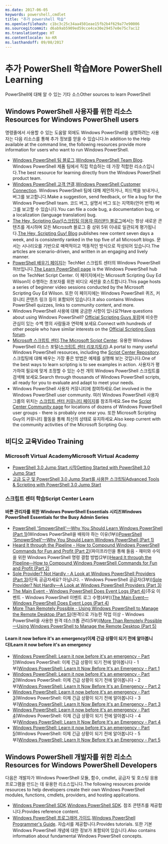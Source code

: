```yaml
---
ms.date: 2017-06-05
keywords: powershell,cmdlet
title: "추가 powershell 학습"
ms.openlocfilehash: c1bc3c25c34aa4501eae15fb2b4f629a77e90006
ms.sourcegitcommit: d6ab9ab5909ed59cce4ce30e29457e0e75c7ac12
ms.translationtype: HT
ms.contentlocale: ko-KR
ms.lasthandoff: 09/08/2017
---
```

# <a name="more-powershell-learning"></a><span data-ttu-id="ae045-103">추가 PowerShell 학습</span><span class="sxs-lookup"><span data-stu-id="ae045-103">More PowerShell Learning</span></span>

<span data-ttu-id="ae045-104">PowerShell에 대해 알 수 있는 기타 소스</span><span class="sxs-lookup"><span data-stu-id="ae045-104">Other sources to learn PowerShell</span></span>  

## <a name="resources-for-windows-powershell-users"></a><span data-ttu-id="ae045-105">Windows PowerShell 사용자를 위한 리소스</span><span class="sxs-lookup"><span data-stu-id="ae045-105">Resources for Windows PowerShell users</span></span>

<span data-ttu-id="ae045-106">명령줄에서 사용할 수 있는 도움말 외에도 Windows PowerShell을 실행하려는 사용자는 다음 리소스를 통해 추가 정보를 얻을 수 있습니다.</span><span class="sxs-lookup"><span data-stu-id="ae045-106">In addition to the Help available at the command line, the following resources provide more information for users who want to run Windows PowerShell.</span></span>

- <span data-ttu-id="ae045-107">[Windows PowerShell 팀 블로그](http://blogs.msdn.com/b/powershell/).</span><span class="sxs-lookup"><span data-stu-id="ae045-107">[Windows PowerShell Team Blog](http://blogs.msdn.com/b/powershell/).</span></span> <span data-ttu-id="ae045-108">Windows PowerShell 제품 팀에서 직접 학습하는 데 가장 적합한 리소스입니다.</span><span class="sxs-lookup"><span data-stu-id="ae045-108">The best resource for learning directly from the Windows PowerShell product team.</span></span>
- <span data-ttu-id="ae045-109">[Windows PowerShell 고객 연결](http://Connect.Microsoft.com/PowerShell).</span><span class="sxs-lookup"><span data-stu-id="ae045-109">[Windows PowerShell Customer Connection](http://Connect.Microsoft.com/PowerShell).</span></span> <span data-ttu-id="ae045-110">Windows PowerShell 팀에 대해 제안하거나, 피드백을 보내거나, 버그를 보고합니다.</span><span class="sxs-lookup"><span data-stu-id="ae045-110">Make a suggestion, send feedback, or file a bug for the Windows PowerShell team.</span></span> <span data-ttu-id="ae045-111">코드 버그, 설명서 버그 또는 지역화(언어 번역) 버그를 보고할 수 있습니다.</span><span class="sxs-lookup"><span data-stu-id="ae045-111">You can file a code bug, a documentation bug, or a localization (language translation) bug.</span></span>
- <span data-ttu-id="ae045-112">[The Hey, Scripting Guy!(스크립팅 이용자 여러분!) 블로그](http://www.scriptingguys.com/blog)에서는 항상 새로운 콘텐츠를 게시하며 모든 Microsoft 블로그 중 상위 5위 이내로 일관되게 평가됩니다.</span><span class="sxs-lookup"><span data-stu-id="ae045-112">[The Hey, Scripting Guy! Blog](http://www.scriptingguys.com/blog) publishes new content seven days a week, and is consistently ranked in the top five of all Microsoft blogs.</span></span> <span data-ttu-id="ae045-113">문서는 시나리오를 기반으로 매력적이고 역동적인 방식으로 작성되어 있습니다.</span><span class="sxs-lookup"><span data-stu-id="ae045-113">The articles are scenario-driven, and written in an engaging and lively manner.</span></span>
- <span data-ttu-id="ae045-114">[PowerShell 배우기 페이지](http://www.scriptingguys.com/learnpowershell)는 TechNet 스크립트 센터의 Windows PowerShell 허브입니다.</span><span class="sxs-lookup"><span data-stu-id="ae045-114">[The Learn PowerShell page](http://www.scriptingguys.com/learnpowershell) is the Windows PowerShell hub on the TechNet Script Center.</span></span> <span data-ttu-id="ae045-115">이 페이지에서는 Microsoft Scripting Guy Ed Wilson이 수행하는 초보자를 위한 비디오 세션을 호스트합니다.</span><span class="sxs-lookup"><span data-stu-id="ae045-115">This page hosts a series of beginner video sessions conducted by the Microsoft Scripting Guy Ed Wilson.</span></span> <span data-ttu-id="ae045-116">또한 이 페이지에는 Windows PowerShell 퀴즈, 커뮤니티 콘텐츠 링크 등이 포함되어 있습니다.</span><span class="sxs-lookup"><span data-stu-id="ae045-116">It also contains Windows PowerShell quizzes, links to community content, and more.</span></span>
- <span data-ttu-id="ae045-117">Windows PowerShell 사용에 대해 궁금한 사항이 있나요?</span><span class="sxs-lookup"><span data-stu-id="ae045-117">Have questions about using Windows PowerShell?</span></span> <span data-ttu-id="ae045-118">[Official Scripting Guys 포럼](http://social.technet.microsoft.com/forums/itcg/threads/)에 비슷한 관심이 있는 수백 명의 사람들과 연락해 보세요.</span><span class="sxs-lookup"><span data-stu-id="ae045-118">Connect with hundreds of other people who have similar interests on the [Official Scripting Guys forum](http://social.technet.microsoft.com/forums/itcg/threads/).</span></span>
- <span data-ttu-id="ae045-119">[Microsoft 스크립트 센터](https://technet.microsoft.com/scriptcenter).</span><span class="sxs-lookup"><span data-stu-id="ae045-119">[The Microsoft Script Center](https://technet.microsoft.com/scriptcenter).</span></span> <span data-ttu-id="ae045-120">유용한 Windows PowerShell 리소스 포털([스크립트 센터 리포지토리](http://gallery.technet.microsoft.com/scriptcenter/)).</span><span class="sxs-lookup"><span data-stu-id="ae045-120">A portal to many useful Windows PowerShell resources, including the [Script Center Repository](http://gallery.technet.microsoft.com/scriptcenter/).</span></span> <span data-ttu-id="ae045-121">스크립팅에 대해 배우는 가장 좋은 방법은 예제를 실행해 보는 것입니다.</span><span class="sxs-lookup"><span data-stu-id="ae045-121">One of the best ways to learn scripting is to see examples in action.</span></span> <span data-ttu-id="ae045-122">사용자가 평가하여 필요에 맞게 조정할 수 있는 수천 개의 Windows PowerShell 스크립트를 검색해 보세요.</span><span class="sxs-lookup"><span data-stu-id="ae045-122">Search through thousands of Windows PowerShell scripts, all ready for you to evaluate and adapt to meet your needs.</span></span>
- <span data-ttu-id="ae045-123">Windows PowerShell 사용자 커뮤니티에 참여하세요.</span><span class="sxs-lookup"><span data-stu-id="ae045-123">Get involved in the Windows PowerShell user community.</span></span> <span data-ttu-id="ae045-124">여러 Windows PowerShell 사용자 그룹의 위치는 [스크립트 센터 커뮤니티 페이지](https://technet.microsoft.com/scriptcenter/hh182567.aspx)를 참조하세요.</span><span class="sxs-lookup"><span data-stu-id="ae045-124">See the [Script Center Community page](https://technet.microsoft.com/scriptcenter/hh182567.aspx) for locations of dozens of Windows PowerShell user groups - there is probably one near you.</span></span> <span data-ttu-id="ae045-125">또한 Microsoft Scripting Guy의 커뮤니티 활동을 통해 최신의 상태로 유지하세요.</span><span class="sxs-lookup"><span data-stu-id="ae045-125">Also keep current with the community activities of the Microsoft Scripting Guy.</span></span>

## <a name="video-training"></a><span data-ttu-id="ae045-126">비디오 교육</span><span class="sxs-lookup"><span data-stu-id="ae045-126">Video Training</span></span>

### <a name="microsoft-virtual-academy"></a><span data-ttu-id="ae045-127">Microsoft Virtual Academy</span><span class="sxs-lookup"><span data-stu-id="ae045-127">Microsoft Virtual Academy</span></span>
- [<span data-ttu-id="ae045-128">PowerShell 3.0 Jump Start 시작</span><span class="sxs-lookup"><span data-stu-id="ae045-128">Getting Started with PowerShell 3.0 Jump Start</span></span>](https://mva.microsoft.com/en-US/training-courses/getting-started-with-powershell-30-jump-start-8276)
- [<span data-ttu-id="ae045-129">고급 도구 및 PowerShell 3.0 Jump Start를 사용한 스크립팅</span><span class="sxs-lookup"><span data-stu-id="ae045-129">Advanced Tools & Scripting with PowerShell 3.0 Jump Start</span></span>](https://mva.microsoft.com/en-US/training-courses/advanced-tools-scripting-with-powershell-30-jump-start-8231)

### <a name="script-center-learn"></a><span data-ttu-id="ae045-130">스크립트 센터 학습</span><span class="sxs-lookup"><span data-stu-id="ae045-130">Script Center Learn</span></span>
#### <a name="windows-powershell-essentials-for-the-busy-admin-series"></a><span data-ttu-id="ae045-131">바쁜 관리자를 위한 Windows PowerShell Essentials 시리즈</span><span class="sxs-lookup"><span data-stu-id="ae045-131">Windows PowerShell Essentials for the Busy Admin Series</span></span>
- <span data-ttu-id="ae045-132">[PowerShell 'SmowerShell'—Why You Should Learn Windows PowerShell &#40;Part 1&#41;](http://dlbmodigital.microsoft.com/webcasts/wmv/23976_Dnl_L.wmv)(Windows PowerShell을 배워야 하는 이유&#40;1부&#41;)</span><span class="sxs-lookup"><span data-stu-id="ae045-132">[PowerShell 'SmowerShell'—Why You Should Learn Windows PowerShell &#40;Part 1&#41;](http://dlbmodigital.microsoft.com/webcasts/wmv/23976_Dnl_L.wmv)</span></span>
- <span data-ttu-id="ae045-133">[Heard It through the Pipeline - How to Compound Windows PowerShell Commands for Fun and Profit &#40;Part 2&#41;](http://dlbmodigital.microsoft.com/webcasts/wmv/23977_Dnl_L.wmv)(파이프라인을 통해 들음 - 재미와 수익을 위한 Windows PowerShell 명령 결합 방법&#40;2부&#41;)</span><span class="sxs-lookup"><span data-stu-id="ae045-133">[Heard It through the Pipeline—How to Compound Windows PowerShell Commands for Fun and Profit &#40;Part 2&#41;](http://dlbmodigital.microsoft.com/webcasts/wmv/23977_Dnl_L.wmv)</span></span>
- <span data-ttu-id="ae045-134">[Sole Provider? Not Hardly - A Look at Windows PowerShell Providers &#40;Part 3&#41;](http://dlbmodigital.microsoft.com/webcasts/wmv/23978_Dnl_L.wmv)(단독 공급자세요? 아닙니다. - Windows PowerShell 공급자&#40;3부&#41;)</span><span class="sxs-lookup"><span data-stu-id="ae045-134">[Sole Provider? Not Hardly—A Look at Windows PowerShell Providers &#40;Part 3&#41;](http://dlbmodigital.microsoft.com/webcasts/wmv/23978_Dnl_L.wmv)</span></span>
- <span data-ttu-id="ae045-135">[The Main Event - Windows PowerShell Does Event Logs &#40;Part 4&#41;](http://dlbmodigital.microsoft.com/webcasts/wmv/23979_Dnl_L.wmv)(주요 이벤트 - Windows PowerShell 이벤트 로그 수행&#40;4부&#41;)</span><span class="sxs-lookup"><span data-stu-id="ae045-135">[The Main Event—Windows PowerShell Does Event Logs &#40;Part 4&#41;](http://dlbmodigital.microsoft.com/webcasts/wmv/23979_Dnl_L.wmv)</span></span>
- <span data-ttu-id="ae045-136">[More Than Remotely Possible - Using Windows PowerShell to Manage the Remote Desktop &#40;Part 5&#41;](http://dlbmodigital.microsoft.com/webcasts/wmv/23980_Dnl_L.wmv)(원격으로 가능한 작업 이상 - Windows PowerShell을 사용한 원격 데스크톱 관리&#40;5부&#41;)</span><span class="sxs-lookup"><span data-stu-id="ae045-136">[More Than Remotely Possible—Using Windows PowerShell to Manage the Remote Desktop &#40;Part 5&#41;](http://dlbmodigital.microsoft.com/webcasts/wmv/23980_Dnl_L.wmv)</span></span>

#### <a name="learn-it-now-before-its-an-emergency"></a><span data-ttu-id="ae045-137">Learn it now before it's an emergency(이제 긴급 상황이 되기 전에 알아봅니다)</span><span class="sxs-lookup"><span data-stu-id="ae045-137">Learn it now before it's an emergency</span></span>
- <span data-ttu-id="ae045-138">[Windows PowerShell: Learn it now before it's an emergency - Part 1](http://dlbmodigital.microsoft.com/webcasts/wmv/1032481530_Dnl_L.wmv)(Windows PowerShell: 이제 긴급 상황이 되기 전에 알아봅니다 - 1부)</span><span class="sxs-lookup"><span data-stu-id="ae045-138">[Windows PowerShell: Learn It Now Before It's an Emergency - Part 1](http://dlbmodigital.microsoft.com/webcasts/wmv/1032481530_Dnl_L.wmv)</span></span>
- <span data-ttu-id="ae045-139">[Windows PowerShell: Learn it now before it's an emergency - Part 2](http://dlbmodigital.microsoft.com/webcasts/wmv/1032481542_Dnl_L.wmv)(Windows PowerShell: 이제 긴급 상황이 되기 전에 알아봅니다 - 2부)</span><span class="sxs-lookup"><span data-stu-id="ae045-139">[Windows PowerShell: Learn It Now Before It's an Emergency - Part 2](http://dlbmodigital.microsoft.com/webcasts/wmv/1032481542_Dnl_L.wmv)</span></span>
- <span data-ttu-id="ae045-140">[Windows PowerShell: Learn it now before it's an emergency - Part 3](http://dlbmodigital.microsoft.com/webcasts/wmv/1032481548_Dnl_L.wmv)(Windows PowerShell: 이제 긴급 상황이 되기 전에 알아봅니다 - 3부)</span><span class="sxs-lookup"><span data-stu-id="ae045-140">[Windows PowerShell: Learn It Now Before It's an Emergency - Part 3](http://dlbmodigital.microsoft.com/webcasts/wmv/1032481548_Dnl_L.wmv)</span></span>
- <span data-ttu-id="ae045-141">[Windows PowerShell: Learn it now before it's an emergency - Part 4](http://dlbmodigital.microsoft.com/webcasts/wmv/1032481552_Dnl_L.wmv)(Windows PowerShell: 이제 긴급 상황이 되기 전에 알아봅니다 - 4부)</span><span class="sxs-lookup"><span data-stu-id="ae045-141">[Windows PowerShell: Learn It Now Before It's an Emergency - Part 4](http://dlbmodigital.microsoft.com/webcasts/wmv/1032481552_Dnl_L.wmv)</span></span>
- <span data-ttu-id="ae045-142">[Windows PowerShell: Learn it now before it's an emergency - Part 5](http://dlbmodigital.microsoft.com/webcasts/wmv/1032481554_Dnl_L.wmv)(Windows PowerShell: 이제 긴급 상황이 되기 전에 알아봅니다 - 5부)</span><span class="sxs-lookup"><span data-stu-id="ae045-142">[Windows PowerShell: Learn It Now Before It's an Emergency - Part 5](http://dlbmodigital.microsoft.com/webcasts/wmv/1032481554_Dnl_L.wmv)</span></span>

## <a name="resources-for-windows-powershell-developers"></a><span data-ttu-id="ae045-143">Windows PowerShell 개발자를 위한 리소스</span><span class="sxs-lookup"><span data-stu-id="ae045-143">Resources for Windows PowerShell Developers</span></span>

<span data-ttu-id="ae045-144">다음은 개발자가 Windows PowerShell 모듈, 함수, cmdlet, 공급자 및 호스팅 응용 프로그램을 만드는 데 유용한 리소스입니다.</span><span class="sxs-lookup"><span data-stu-id="ae045-144">The following resources provide resources to help developers create their own Windows PowerShell modules, functions, cmdlets, providers, and hosting applications.</span></span>

- <span data-ttu-id="ae045-145">[Windows PowerShell SDK](http://go.microsoft.com/fwlink/p/?LinkID=89595).</span><span class="sxs-lookup"><span data-stu-id="ae045-145">[Windows PowerShell SDK](http://go.microsoft.com/fwlink/p/?LinkID=89595).</span></span> <span data-ttu-id="ae045-146">참조 콘텐츠를 제공합니다.</span><span class="sxs-lookup"><span data-stu-id="ae045-146">Provides reference content.</span></span>
- <span data-ttu-id="ae045-147">[Windows PowerShell 프로그래머 가이드](http://go.microsoft.com/fwlink/p/?LinkID=89596).</span><span class="sxs-lookup"><span data-stu-id="ae045-147">[Windows PowerShell Programmer's Guide](http://go.microsoft.com/fwlink/p/?LinkID=89596).</span></span> <span data-ttu-id="ae045-148">자습서를 제공합니다.</span><span class="sxs-lookup"><span data-stu-id="ae045-148">Provides tutorials.</span></span> <span data-ttu-id="ae045-149">또한 기본 Windows PowerShell 개념에 대한 정보가 포함되어 있습니다.</span><span class="sxs-lookup"><span data-stu-id="ae045-149">Also contains information about fundamental Windows PowerShell concepts.</span></span>

